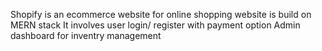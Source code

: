 Shopify is an ecommerce website for online shopping 
website is build on MERN stack 
It involves user login/ register with payment option
Admin dashboard for inventry management
